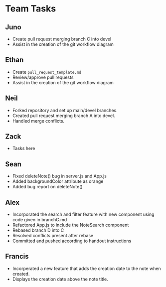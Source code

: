 # Team Tasks

## Juno 
- Create pull request merging branch C into devel
- Assist in the creation of the git workflow diagram

## Ethan
- Create `pull_request_template.md`
- Review/approve pull requests
- Assist in the creation of the git workflow diagram

## Neil
- Forked repository and set up main/devel branches.
- Created pull request merging branch A into devel.
- Handled merge conflicts.

## Zack
- Tasks here

## Sean
- Fixed deleteNote() bug in server.js and App.js
- Added backgroundColor attribute as orange
- Added bug report on deleteNote()

## Alex
- Incorporated the search and filter feature with new component using code given in branchC.md
- Refactored App.js to include the NoteSearch component
- Rebased branch D into C
- Resolved conflicts present after rebase
- Committed and pushed according to handout instructions

## Francis
- Incorperated a new feature that adds the creation date to the note when created.
- Displays the creation date above the note title.
